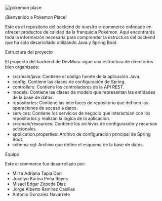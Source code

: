 
![pokemon place](https://github.com/JocelynPR/3DPastor-Backend/assets/47506916/4cefeff2-632d-43b5-a646-479e7f3e3383)


 ¡Bienvenido a Pokemon Place!
 
 Este es el repositorio del backend de nuestro e-commerce enfocado en ofrecer productos de calidad de la franquicia Pokémon. Aquí encontrarás toda la información necesaria para comprender la estructura del backend que ha sido desarrollado utilizando Java y Spring Boot.

Estructura del proyecto

 El proyecto del backend de DevMura sigue una estructura de directorios bien organizada:

* src/main/java: Contiene el código fuente de la aplicación Java.
* config: Contiene las clases de configuración de Spring.
* controllers: Contiene los controladores de la API REST.
* models: Contiene las clases de modelo que representan las entidades de la base de datos.
* repositories: Contiene las interfaces de repositorio que definen las operaciones de acceso a datos.
* services: Contiene los servicios de negocio que interactúan con los repositorios y realizan la lógica de la aplicación.
* src/main/resources: Contiene los archivos de configuración y recursos adicionales.
* application.properties: Archivo de configuración principal de Spring Boot.
* schema.sql: Archivo que define el esquema de la base de datos.

Equipo

 Este e-commerce fue desarrollado por:

* Mirta Adriana Tapia Don
* Jocelyn Karina Peña Reyes
* Misael Edgar Zepeda Díaz
* Jorge Alberto Ramírez Casillas
* Antonio Gonzalez Navarrete
